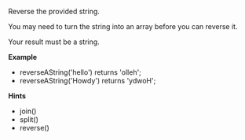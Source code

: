 Reverse the provided string.

You may need to turn the string into an array before you can reverse it.

Your result must be a string.

**Example**

- reverseAString('hello') returns 'olleh';
- reverseAString('Howdy') returns 'ydwoH';

**Hints**

- join()
- split()
- reverse()
